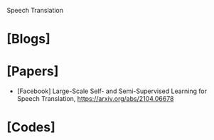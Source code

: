 Speech Translation


# [Blogs]

# [Papers]
+ [Facebook] Large-Scale Self- and Semi-Supervised Learning for Speech Translation, https://arxiv.org/abs/2104.06678

# [Codes]
